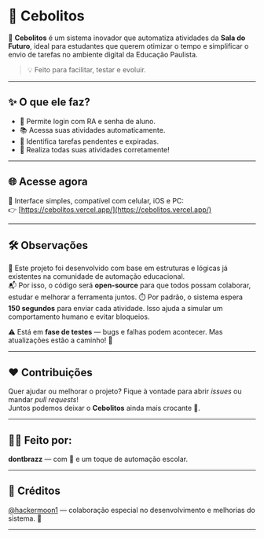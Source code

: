 # 🌿 Cebolitos

🚀 **Cebolitos** é um sistema inovador que automatiza atividades da **Sala do Futuro**, ideal para estudantes que querem otimizar o tempo e simplificar o envio de tarefas no ambiente digital da Educação Paulista.

> 💡 Feito para facilitar, testar e evoluir.

---

## ✨ O que ele faz?

- 🔐 Permite login com RA e senha de aluno.
- 📚 Acessa suas atividades automaticamente.
- 🤖 Identifica tarefas pendentes e expiradas.
- 🧠 Realiza todas suas atividades corretamente!

---

## 🌐 Acesse agora

📲 Interface simples, compatível com celular, iOS e PC:  
👉 [https://cebolitos.vercel.app/](https://cebolitos.vercel.app/)

---

## 🛠️ Observações

🧩 Este projeto foi desenvolvido com base em estruturas e lógicas já existentes na comunidade de automação educacional.  
📬 Por isso, o código será **open-source** para que todos possam colaborar, estudar e melhorar a ferramenta juntos.
⏱️ Por padrão, o sistema espera **150 segundos** para enviar cada atividade. Isso ajuda a simular um comportamento humano e evitar bloqueios.

⚠️ Está em **fase de testes** — bugs e falhas podem acontecer. Mas atualizações estão a caminho! 🚧

---

## ❤️ Contribuições

Quer ajudar ou melhorar o projeto? Fique à vontade para abrir *issues* ou mandar *pull requests*!  
Juntos podemos deixar o **Cebolitos** ainda mais crocante 🌽.

---

## 👨‍💻 Feito por:
**dontbrazz** — com 💚 e um toque de automação escolar.

---

## 📜 Créditos  
[@hackermoon1](https://github.com/hackermoon1/) — colaboração especial no desenvolvimento e melhorias do sistema. 🙌

---
